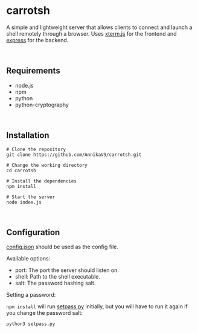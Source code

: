 # carrotsh
A simple and lightweight server that allows clients to connect and launch a shell remotely through a browser. Uses [xterm.js](https://github.com/xtermjs/xterm.js/) for the frontend and [express](https://github.com/expressjs/express) for the backend.

<br />

## Requirements
 - node.js
 - npm
 - python
 - python-cryptography
 
<br />
 
## Installation
```
# Clone the repository
git clone https://github.com/AnnikaV9/carrotsh.git
 
# Change the working directory
cd carrotsh

# Install the dependencies
npm install

# Start the server
node index.js
```

<br />

## Configuration
[config.json](https://github.com/AnnikaV9/carrotsh/blob/master/config.json) should be used as the config file.

Available options:
 - port: The port the server should listen on.
 - shell: Path to the shell executable.
 - salt: The password hashing salt.



Setting a password:

`npm install` will run [setpass.py](https://github.com/AnnikaV9/carrotsh/blob/master/setpass.py) initially, but you will have to run it again if you change the password salt:
```
python3 setpass.py
```

